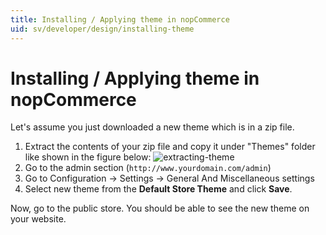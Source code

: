 ```yaml
---
title: Installing / Applying theme in nopCommerce
uid: sv/developer/design/installing-theme
---
```


# Installing / Applying theme in nopCommerce

Let's assume you just downloaded a new theme which is in a zip file.

1. Extract the contents of your zip file and copy it under "Themes" folder like shown in the figure below: ![extracting-theme](_static/installing-theme/extracting-theme.jpg)
2. Go to the admin section (`http://www.yourdomain.com/admin`)
3. Go to Configuration → Settings → General And Miscellaneous settings
4. Select new theme from the **Default Store Theme** and click **Save**.

Now, go to the public store. You should be able to see the new theme on your website.
